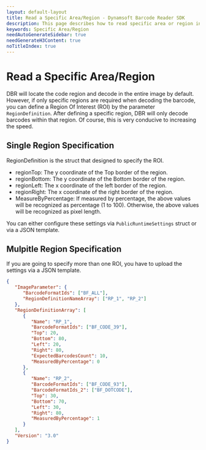 ```yaml
---
layout: default-layout
title: Read a Specific Area/Region - Dynamsoft Barcode Reader SDK
description: This page describes how to read specific area or region in Dynamsoft Barcode Reader SDK.
keywords: Specific Area/Region
needAutoGenerateSidebar: true
needGenerateH3Content: true
noTitleIndex: true
---
```


# Read a Specific Area/Region

DBR will locate the code region and decode in the entire image by default. However, if only specific regions are required when decoding the barcode, you can define a Region Of Interest (ROI) by the parameter `RegionDefinition`. After defining a specific region, DBR will only decode barcodes within that region. Of course, this is very conducive to increasing the speed.

## Single Region Specification

RegionDefinition is the struct that designed to specify the ROI.

- regionTop: The y coordinate of the Top border of the region.
- regionBottom: The y coordinate of the Bottom border of the region.
- regionLeft: The x coordinate of the left border of the region.
- regionRight: The x coordinate of the right border of the region.
- MeasureByPercentage: If measured by percentage, the above values will be recognized as percentage (1 to 100). Otherwise, the above values will be recognized as pixel length.

You can either configure these settings via `PublicRuntimeSettings` struct or via a JSON template.

## Mulpitle Region Specification

If you are going to specify more than one ROI, you have to upload the settings via a JSON template.

```json
{ 
   "ImageParameter": {
      "BarcodeFormatIds": ["BF_ALL"],
      "RegionDefinitionNameArray": ["RP_1", "RP_2"]
   }, 
   "RegionDefinitionArray": [
      {
         "Name": "RP_1",   
         "BarcodeFormatIds": ["BF_CODE_39"],
         "Top": 20,         
         "Bottom": 80,      
         "Left": 20,        
         "Right": 80,      
         "ExpectedBarcodesCount": 10,
         "MeasuredByPercentage": 0
      }, 
      {
         "Name": "RP_2", 
         "BarcodeFormatIds": ["BF_CODE_93"], 
         "BarcodeFormatIds_2": ["BF_DOTCODE"], 
         "Top": 30, 
         "Bottom": 70, 
         "Left": 30, 
         "Right": 80, 
         "MeasuredByPercentage": 1
      }
   ], 
   "Version": "3.0"
}
```

